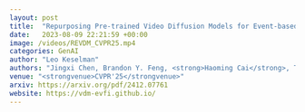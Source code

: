 ```yaml
---
layout: post
title:  "Repurposing Pre-trained Video Diffusion Models for Event-based Video Interpolation"
date:   2023-08-09 22:21:59 +00:00
image: /videos/REVDM_CVPR25.mp4
categories: GenAI
author: "Leo Keselman"
authors: "Jingxi Chen, Brandon Y. Feng, <strong>Haoming Cai</strong>, Tianfu Wang, Levi Burner, Dehao Yuan, Cornelia Fermuller, Christopher Metzler, Yiannis Aloimonos"
venue: "<strongvenue>CVPR'25</strongvenue>"
arxiv: https://arxiv.org/pdf/2412.07761
website: https://vdm-evfi.github.io/
---
```


